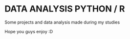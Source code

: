 # DATA ANALYSIS PYTHON / R   

Some projects and data analysis made during my studies

Hope you guys enjoy :D
